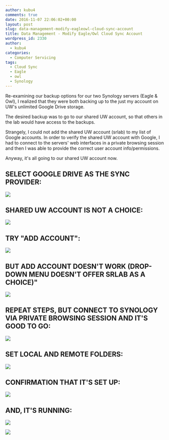```yaml
---
author: kubu4
comments: true
date: 2016-11-07 22:06:02+00:00
layout: post
slug: data-management-modify-eagleowl-cloud-sync-account
title: Data Management - Modify Eagle/Owl Cloud Sync Account
wordpress_id: 2330
author:
  - kubu4
categories:
  - Computer Servicing
tags:
  - Cloud Sync
  - Eagle
  - owl
  - Synology
---
```


Re-examining our backup options for our two Synology servers (Eagle & Owl), I realized that they were both backing up to the just my account on UW's unlimited Google Drive storage.

The desired backup was to go to our shared UW account, so that others in the lab would have access to the backups.

Strangely, I could not add the shared UW account (srlab) to my list of Google accounts. In order to verify the shared UW account with Google, I had to connect to the servers' web interfaces in a private browsing session and then I was able to provide the correct user account info/permissions.

Anyway, it's all going to our shared UW account now.





## SELECT GOOGLE DRIVE AS THE SYNC PROVIDER:





[![](https://eagle.fish.washington.edu/Arabidopsis/Screenshot%202016-11-07%2009.52.08.png)](http://eagle.fish.washington.edu/Arabidopsis/Screenshot%202016-11-07%2009.52.08.png)









## SHARED UW ACCOUNT IS NOT A CHOICE:





[![](https://eagle.fish.washington.edu/Arabidopsis/Screenshot%202016-11-07%2009.52.33.png)](http://eagle.fish.washington.edu/Arabidopsis/Screenshot%202016-11-07%2009.52.33.png)





## TRY "ADD ACCOUNT":





[![](https://eagle.fish.washington.edu/Arabidopsis/Screenshot%202016-11-07%2009.52.46.png)](http://eagle.fish.washington.edu/Arabidopsis/Screenshot%202016-11-07%2009.52.46.png)



## BUT ADD ACCOUNT DOESN'T WORK (DROP-DOWN MENU DOESN'T OFFER SRLAB AS A CHOICE)"





[![](https://eagle.fish.washington.edu/Arabidopsis/Screenshot%202016-11-07%2009.53.11.png)](http://eagle.fish.washington.edu/Arabidopsis/Screenshot%202016-11-07%2009.53.11.png)







## REPEAT STEPS, BUT CONNECT TO SYNOLOGY VIA PRIVATE BROWSING SESSION AND IT'S GOOD TO GO:



[![](https://eagle.fish.washington.edu/Arabidopsis/Screenshot_2016-11-07_10_05_25.png)](http://eagle.fish.washington.edu/Arabidopsis/Screenshot_2016-11-07_10_05_25.png)







## SET LOCAL AND REMOTE FOLDERS:



[![](https://eagle.fish.washington.edu/Arabidopsis/Screenshot%202016-11-07%2010.13.44.png)](http://eagle.fish.washington.edu/Arabidopsis/Screenshot%202016-11-07%2010.13.44.png)







## CONFIRMATION THAT IT'S SET UP:



[![](https://eagle.fish.washington.edu/Arabidopsis/Screenshot%202016-11-07%2010.07.15.png)](http://eagle.fish.washington.edu/Arabidopsis/Screenshot%202016-11-07%2010.07.15.png)







## AND, IT'S RUNNING:



[![](https://eagle.fish.washington.edu/Arabidopsis/Screenshot%202016-11-07%2010.07.40.png)](http://eagle.fish.washington.edu/Arabidopsis/Screenshot%202016-11-07%2010.07.40.png)



[![](https://eagle.fish.washington.edu/Arabidopsis/Screenshot%202016-11-07%2014.05.10.png)](http://eagle.fish.washington.edu/Arabidopsis/Screenshot%202016-11-07%2014.05.10.png)
